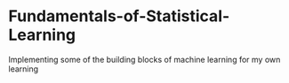 # Fundamentals-of-Statistical-Learning
Implementing some of the building blocks of machine learning for my own learning
